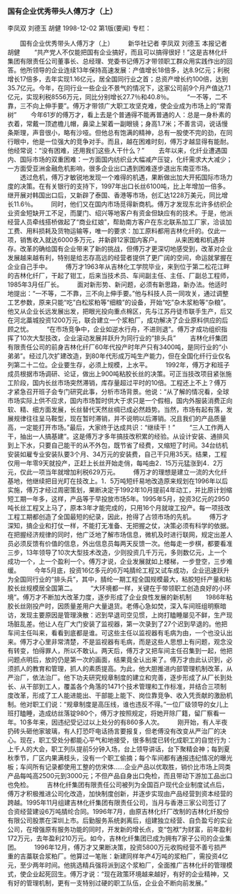 ### 国有企业优秀带头人傅万才（上）
李凤双  刘德玉  胡健
1998-12-02
第1版(要闻)
专栏：

　　国有企业优秀带头人傅万才（上）
　　新华社记者  李凤双  刘德玉  本报记者  胡健
　　“共产党人不仅能把国有企业搞好，而且可以搞得很好！”这是吉林化纤集团有限责任公司董事长、总经理、党委书记傅万才带领职工群众用实践作出的回答。他所领导的企业连续13年保持高速发展：产值增长18倍多，达8.9亿元；利税增长17倍多，去年实现1.16亿元，居全国同行业之首；总资产增长约100倍，达到35.7亿元。今年，在同行业一些企业不景气的情况下，这家公司前9个月产值达7.1亿元，实现利税8556万元，同比分别增长27.7％和40.8％。
　　“一不等，二不靠，三不向上伸手要”。傅万才带领广大职工攻坚克难，使企业成为市场上的“常青树”
　　今年61岁的傅万才，看上去是个普通得不能再普通的人：总是一身朴素的衣着，常戴一顶遮檐儿帽，鼻梁上架着一副眼镜；身高1.7米；不善言词，说话慢条斯理，声音很小，略有沙哑。但他总有饱满的精神，总有一股使不完的劲，在同行眼中，他是一位强大的竞争对手。而且，越在困难时刻，傅万才越显得有能耐。他经常说：“没有困难，还用我们这些人干什么？”
　　去年以来，化纤业遭遇国内、国际市场的双重困难：一方面国内纺织业大幅减产压锭，化纤需求大大减少；一方面受亚洲金融危机影响，很多企业出口遇到困难逐步退出东南亚市场。
　　透过危机，傅万才敏锐地发现一个难得的机遇，果断做出加大开拓国际市场力度的决策。在有关银行的支持下，1997年出口长丝6100吨，比上年增加一倍多。继开展对韩国出口后，又新辟了泰国、香港等市场，创汇达1228万美元，同比增长11.6％。
　　同时，他们又在国内市场觅得新商机。傅万才发现东北许多纺织企业资金短缺开工不足，而厦门、绍兴等地客户有资金但缺应有的技术。于是，他派经营人员牵线搭桥做起了“商业红娘”，帮助南方客户在东北联系加工厂家，洽谈加工费、用料损耗及货物运输等，唯一的要求：加工原料都用吉林化纤的。仅此一项，销售收入就达6000多万元，并新辟12家国内客户。
　　从来困难和机遇并存。改革的确给国有企业带来了新的挑战，但傅万才更深切地感受到，改革对企业发展越来越有利，特别是给志存高远的经营者提供了更广阔的空间，命运就掌握在企业自己手中。
　　傅万才1963年从吉林化工学院毕业，来到位于第二松花江畔的吉林化纤厂，干起了钳工，后来当技术员、车间副主任、主任、厂副总工程师，1985年3月任厂长。
　　面对新形势、新问题，必须有新思路，新办法。他适时地提出：“一不等，二不靠，三不向上伸手要。”他与科技人员一同攻关，通过调整工艺参数，原来只能“吃”白松浆粕等“细粮”的设备，开始“吃”杂木浆粕等“杂粮”。他又从企业长远发展出发，把眼光投向重点棉区，先与江苏丹徒市联手生产，后又在河北藁城投资1200万元，联合建立一个浆粕厂，成功解决了企业原料供应的后顾之忧。
　　“在市场竞争中，企业如逆水行舟，不进则退”。傅万才成功组织指挥了10次大型技改，企业滚动发展并跃升为同行业的“排头兵”
　　吉林化纤集团有限责任公司的前身吉林化纤厂60年代投产时年产只有3400吨，是同行业的“小弟弟”。经过几次扩建改造，到80年代形成万吨生产能力，但在全国化纤行业仅名列第二十二位。企业要生存，必须上规模，上水平。
　　1992年，傅万才和班子成员根据市场调研、论证，做出上900吨粘胶长丝的决策。可正当技改项目紧张施工阶段，国内长丝市场突然滞销，库存量超过平时的10倍。工程还上不上？傅万才紧急召开班子会专门研究此事，分析市场背景。他说：“从了解的情况看，全球市场实际上供不应求，国内市场暂时供大于求只是一个假相，国内外服装消费正向软、精、细方面发展，长丝替代天然丝绸已成必然趋势。当然，市场有起有落，发展规律往往呈马鞍型，现在暂时滞销，并不说明以后滞销。况且我们的产品质量高，一定能打开市场。”最后，大家终于达成共识：“继续干！”
　　“三人工作两人干，抽出一人搞基建”。这是傅万才多年搞技改积累的经验。从设计安装、通排风到上下水，只要自己能干的从不外包，既节省了经费，又缩短了时间。34台纺机安装如雇专业安装队要3个月、34万元的安装费，自己干只用35天。结果，工程仅用一年零9天就投产，正赶上长丝开始走俏，每吨由2．15万元猛涨到4．2万元，仅此一项当年就增加利税629万元。
　　傅万才的理想是建立一流的大化纤基地，他继续把目光盯在技改上。1．5万吨短纤易地改造原来规划在1996年以后实施，傅万才经过周密策划，果断决定于1992年10月提前4年动工，并比原计划缩短工期一年多，这样，产品等于早投放市场5年。1995年5月，投资3亿元的2950吨长丝工程又上马了，原本3年才能完成的，只用16个月就竣工投产。每一项技改工程工期都创造了全国最短的纪录，因此，抢得了占领市场的先机。
　　傅万才深知，搞企业和打仗一样，不能打无准备、无把握之仗，决策必须有科学的依据。在把握经济规律的同时，他广泛地了解市场信息，微机及时进行联网，规定出差人员必须反馈有价值的信息，外出信息员每两天反馈一次。他每走一步棋，都要看准三步，13年领导了10次大型技术改造，少则投资几千万元，多则数亿元，上一个成功一个，上一个盈利一个。傅万才说，企业发展就如上楼梯，一步登空，三步难缓。
　　今年5月底，投资16亿多元的6万吨腈纶工程又试车成功，企业迅速跃升为全国同行业的“排头兵”，其中，腈纶一期工程全国规模最大，粘胶短纤产量和粘胶长丝规模居全国第二。
　　“大环境都一样，关键在于带领职工创造良好的小环境”。傅万才不断加大改革力度，逐步形成了企业良性发展的新机制
　　1986年粘胶长丝刚投产时，因质量差用户大量退货。老傅心急如焚，深入车间班组明察暗访，发现主要原因是管理涣散：迟到早退司空见惯，上岗打瞌睡屡见不鲜，生产现场脏乱差。他让人在厂大门安装了监视器，第一次录到了27个迟到早退的。他把车间主任叫来，看看到底都是谁。可这些主任以监视器有毛病为由，一个也没认出来。傅万才心里非常清楚，不是监视器有毛病，而是这些人思想上有问题，观念没有转变，怕得罪人，所以不敢认。两天后，傅万才又把车间主任召集到一起，他把问题点明后，放的仍是第一次的画面，结果竟全认出来了。傅万才由此认识到，必须抓人的教育和管理，抓人的素质提高。为此，他大胆推进内部管理机制改革，从严治厂，依法治厂。他下功夫研究规章制度的建立和完善，逐步形成了从厂长到处长、从干部到工人，覆盖各个角落的1471个技术管理和工作标准，并结合三项制度改革，形成了工人能进能出、干部能上能下、岗位靠竞争、收入凭贡献的激励机制。他对职工们说：“规章制度是高压线，谁也违反不得。”一位厂级领导的女儿上班打瞌睡，造成纺丝落锭980个，傅万才按照规定，将她开除厂籍，留厂察看一年。10多年来，因违纪受记过以上处分的有860多人次。
　　刚开始，有人半夜扔砖头砸他家玻璃，有人打恐吓电话扬言要报复，但老傅没有改变从严治厂的决心。现在，职工受处分都能心平气和地接受，很多制度已转化成职工的自觉行为：上千人的大会，职工列队提前5分钟入场，台上领导讲话，台下聚精会神；每到夏秋季节，厂区内果满枝头，没有一个职工偷摘；每个车间都有通报违纪情况的曝光板；车间所有记录都使用工整的仿宋体……企业产品以优取胜，销价比市场上同类产品每吨高2500元到3000元；不但产品自身出口免检，而且带动下游加工品出口也免检。
　　吉林化纤集团有限责任公司被列为全国百户现代企业制度试点后，傅万才积极推进公司化改造，加快制度创新，并逐步实现由产品经营到资本经营的跨越。1995年11月组建吉林化纤集团有限责任公司，当月与香港三家公司签订了合资经营建设6万吨腈纶合同。1996年7月，由原吉林化纤厂改制的吉林化纤股份有限公司股票在深圳上市。后勤服务系统剥离后，组建独立经营、自负盈亏的实业公司，在增强原有服务功能的同时，开发新的增长点，变“包袱”为财富，前年盈利172万元，去年盈利210万元。如今，吉林化纤集团已成为拥有7家子公司的企业集团。
　　1996年12月，傅万才又果断决策，投资5800万元收购经营不善亏损严重的吉藁联合浆粕厂。他算过一笔账：新建同样年产4万吨的浆粕厂，需投资4亿元，至少两年时间。他挑选精兵强将派到这个浆粕厂，全面推广吉林化纤的管理模式，使企业起死回生。傅万才说：“现在政策环境越来越好，有好的企业精神，又有好的管理机制，更有一支特别过硬的职工队伍，企业会不断向前发展。”
